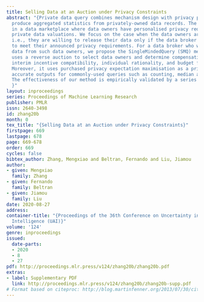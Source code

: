 ```yaml
---
title: Selling Data at an Auction under Privacy Constraints
abstract: "{Private data query combines mechanism design with privacy protection to
  produce aggregated statistics from privately-owned data records. The problem arises
  in a data marketplace where data owners have personalised privacy requirements and
  private data valuations. We focus on the case when the data owners are single-minded,
  i.e., they are willing to release their data only if the data broker guarantees
  to meet their announced privacy requirements. For a data broker who wants to purchase
  data from such data owners, we propose the SingleMindedQuery (SMQ) mechanism, which
  uses a reverse auction to select data owners and determine compensations. SMQ satisfies
  interim incentive compatibility, individual rationality, and budget feasibility.
  Moreover, it uses purchased privacy expectation maximisation as a principle to produce
  accurate outputs for commonly-used queries such as counting, median and linear predictor.
  The effectiveness of our method is empirically validated by a series of experiments.
  }"
layout: inproceedings
series: Proceedings of Machine Learning Research
publisher: PMLR
issn: 2640-3498
id: zhang20b
month: 0
tex_title: "{Selling Data at an Auction under Privacy Constraints}"
firstpage: 669
lastpage: 678
page: 669-678
order: 669
cycles: false
bibtex_author: Zhang, Mengxiao and Beltran, Fernando and Liu, Jiamou
author:
- given: Mengxiao
  family: Zhang
- given: Fernando
  family: Beltran
- given: Jiamou
  family: Liu
date: 2020-08-27
address: 
container-title: "{Proceedings of the 36th Conference on Uncertainty in Artificial
  Intelligence (UAI)}"
volume: '124'
genre: inproceedings
issued:
  date-parts:
  - 2020
  - 8
  - 27
pdf: http://proceedings.mlr.press/v124/zhang20b/zhang20b.pdf
extras:
- label: Supplementary PDF
  link: http://proceedings.mlr.press/v124/zhang20b/zhang20b-supp.pdf
# Format based on citeproc: http://blog.martinfenner.org/2013/07/30/citeproc-yaml-for-bibliographies/
---
```

